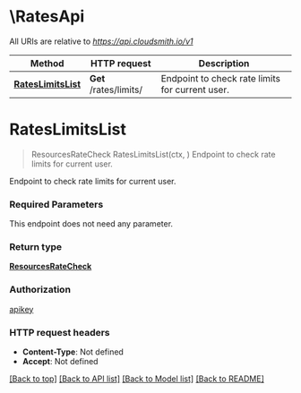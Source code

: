 # \RatesApi

All URIs are relative to *https://api.cloudsmith.io/v1*

Method | HTTP request | Description
------------- | ------------- | -------------
[**RatesLimitsList**](RatesApi.md#RatesLimitsList) | **Get** /rates/limits/ | Endpoint to check rate limits for current user.


# **RatesLimitsList**
> ResourcesRateCheck RatesLimitsList(ctx, )
Endpoint to check rate limits for current user.

Endpoint to check rate limits for current user.

### Required Parameters
This endpoint does not need any parameter.

### Return type

[**ResourcesRateCheck**](ResourcesRateCheck.md)

### Authorization

[apikey](../README.md#apikey)

### HTTP request headers

 - **Content-Type**: Not defined
 - **Accept**: Not defined

[[Back to top]](#) [[Back to API list]](../README.md#documentation-for-api-endpoints) [[Back to Model list]](../README.md#documentation-for-models) [[Back to README]](../README.md)

